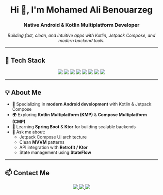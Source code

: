 <h1 align="center">Hi 👋, I'm Mohamed Ali Benouarzeg</h1>
<h3 align="center">Native Android & Kotlin Multiplatform Developer</h3>

<p align="center"><em>Building fast, clean, and intuitive apps with Kotlin, Jetpack Compose, and modern backend tools.</em></p>

---

## 🧰 Tech Stack

<p align="center">
  <!-- Kotlin -->
  <img src="https://img.shields.io/badge/Kotlin-0095D5?style=for-the-badge&logo=kotlin&logoColor=white" />
  <!-- Kotlin Multiplatform -->
  <img src="https://img.shields.io/badge/Kotlin%20Multiplatform-7F52FF?style=for-the-badge&logo=kotlin&logoColor=white" />
  <!-- Compose Multiplatform -->
  <img src="https://img.shields.io/badge/Compose%20Multiplatform-4285F4?style=for-the-badge&logo=android&logoColor=white" />
  <!-- Jetpack Compose -->
  <img src="https://img.shields.io/badge/Jetpack%20Compose-34A853?style=for-the-badge&logo=android&logoColor=white" />
  <!-- Java -->
  <img src="https://img.shields.io/badge/Java-007396?style=for-the-badge&logo=openjdk&logoColor=white" />
  <!-- Spring Boot -->
  <img src="https://img.shields.io/badge/Spring%20Boot-6DB33F?style=for-the-badge&logo=springboot&logoColor=white" />
  <!-- Ktor -->
  <img src="https://img.shields.io/badge/Ktor-1C78C0?style=for-the-badge&logo=ktor&logoColor=white" />
  <!-- Retrofit -->
  <img src="https://img.shields.io/badge/Retrofit-4CAF50?style=for-the-badge&logo=square&logoColor=white" />
</p>

---

## 💡 About Me

- 📱 Specializing in **modern Android development** with Kotlin & Jetpack Compose  
- 🌍 Exploring **Kotlin Multiplatform (KMP)** & **Compose Multiplatform (CMP)**  
- 🧠 Learning **Spring Boot** & **Ktor** for building scalable backends  
- 💬 Ask me about:
  - Jetpack Compose UI architecture  
  - Clean **MVVM** patterns  
  - API integration with **Retrofit / Ktor**  
  - State management using **StateFlow**  

---

## 📫 Contact Me

<p align="center">
  <a href="mailto:mohamedbenouarzeg1@gmail.com">
    <img src="https://img.shields.io/badge/Email-D14836?style=for-the-badge&logo=gmail&logoColor=white" />
  </a>
  <a href="https://www.linkedin.com/in/mohamed-ali-benouarzeg-3b55582b2/">
    <img src="https://img.shields.io/badge/LinkedIn-0A66C2?style=for-the-badge&logo=linkedin&logoColor=white" />
  </a>
  <a href="https://instagram.com/mhx.kt">
    <img src="https://img.shields.io/badge/Instagram-E4405F?style=for-the-badge&logo=instagram&logoColor=white" />
  </a>
</p>
